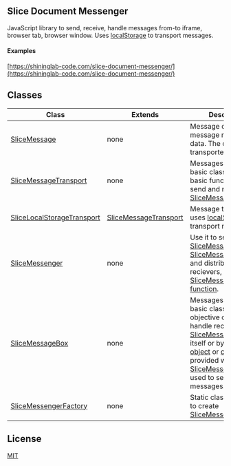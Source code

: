 Slice Document Messenger
-------

JavaScript library to send, receive, handle messages from-to iframe, browser tab, browser window.
Uses [localStorage](https://developer.mozilla.org/docs/Web/API/Window/localStorage) to transport messages.

#### Examples

[https://shininglab-code.com/slice-document-messenger/](https://shininglab-code.com/slice-document-messenger/)

## Classes

| Class | Extends | Description |
| --- | --- | --- |
| [SliceMessage](docs/SliceMessage.markdown) | none | Message class, stores message name and data. The one that is transportend. |
[SliceMessageTransport](docs/SliceMessageTransport.markdown) | none | Messages transport basic class. Contains basic functionality to send and receive [SliceMessage](docs/SliceMessage.markdown).
| [SliceLocalStorageTransport](docs/SliceLocalStorageTransport.markdown) | [SliceMessageTransport](docs/SliceMessageTransport.markdown) | Message transport that uses [localStorage](https://developer.mozilla.org/docs/Web/API/Window/localStorage) to transport messages. |
| [SliceMessenger](docs/SliceMessenger.markdown) | none | Use it to send [SliceMessage](docs/SliceMessage.markdown) throught [SliceMessageTransport](docs/SliceMessageTransport.markdown) and distribute it to its recievers, either [SliceMessageBox](docs/SliceMessageBox.markdown) or [function](https://developer.mozilla.org/docs/Web/JavaScript/Guide/Functions). |
| [SliceMessageBox](docs/SliceMessageBox.markdown) | none | Messages handling basic class. Main objective of it is to handle received [SliceMessage](docs/SliceMessage.markdown) either by itself or by its owner [object](https://developer.mozilla.org/docs/Web/JavaScript/Reference/Global_Objects/Object) or [class](https://developer.mozilla.org/docs/Web/JavaScript/Reference/Statements/class). When provided with [SliceMessenger](docs/SliceMessenger.markdown) can be used to send messages. |
| [SliceMessengerFactory](docs/SliceMessengerFactory.markdown) | none | Static class that is used to create [SliceMessenger](docs/SliceMessenger.markdown). |

## License

[MIT](LICENSE)